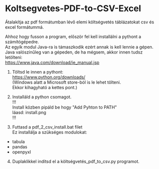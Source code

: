 # Koltsegvetes-PDF-to-CSV-Excel
Átalakítja az pdf formátumban lévő elemi költségvetés táblázatokat csv és excel formátummá.

Ahhoz hogy fusson a program, először fel kell installálni a pythont a számítógépedre.  
Az egyik modul Java-ra is támaszkodik ezért annak is kell lennie a gépen.  
Java valószínűleg van a gépeden, de ha mégsem, akkor innen tudsz letölteni:  
https://www.java.com/download/ie_manual.jsp  

1) Töltsd le innen a pythont:  
https://www.python.org/downloads/  
(Windows alatt a Microsoft store-ból is le lehet tölteni.  
Ekkor kihagyható a kettes pont.)  

2) Installáld a python csomagot.  
!!!  
Install közben pipáld be hogy "Add Pyhton to PATH"  
láasd: install.png  
!!!  
  
3) Futtasd a pdf_2_csv_install.bat filet  
Ez installálja a szükséges modulokat:  
* tabula  
* pandas   
* openpyxl  
  
4) Duplaklikkel indítsd el a költségvetés_pdf_to_csv.py programot.  

